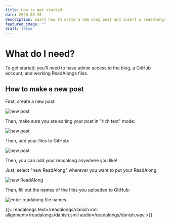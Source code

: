 ```yaml
---
title: How to get started
date: 2020-08-26
description: Learn how to write a new blog post and insert a readalongs widget.
featured_image: ""
draft: false
---
```

# What do I need?

To get started, you'll need to have admin access to the blog, a GitHub account, and working ReadAlongs files.

## How to make a new post

First, create a new post:

![new post](/img/new-post.png)

Then, make sure you are editing your post in "rich text" mode:

![new post](/img/richtext-mode.png)

Then, add your files to GitHub:

![new post](/img/gh.png)

Then, you can add your readalong anywhere you like!

Just, select "new ReadAlong" wherever you want to put your ReadAlong:

![new ReadAlong](/img/new-ra.png)

Then, fill out the names of the files you uploaded to GitHub:

![enter readalong file names](/img/ra-filenames.png)

{{< readalongs text=/readalongs/danish.xml alignment=/readalongs/danish.smil audio=/readalongs/danish.wav >}}